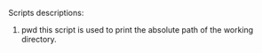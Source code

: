 Scripts descriptions:
1. pwd this script is used to print the absolute path of the working directory.
